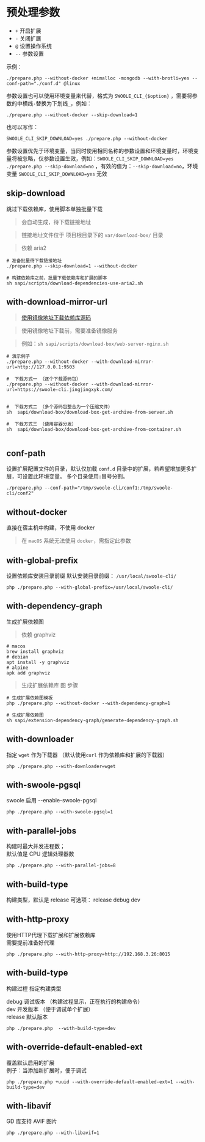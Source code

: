 预处理参数
=====

* `+` 开启扩展
* `-` 关闭扩展
* `@` 设置操作系统
* `--` 参数设置

示例：

```shell
./prepare.php --without-docker +mimalloc -mongodb --with-brotli=yes --conf-path="./conf.d" @linux
```

参数设置也可以使用环境变量来代替，格式为 `SWOOLE_CLI_{$option}`
，需要将参数的中横线`-`替换为下划线`_`，例如：

```shell
./prepare.php --without-docker --skip-download=1
```

也可以写作：

```shell
SWOOLE_CLI_SKIP_DOWNLOAD=yes ./prepare.php --without-docker
```

>
参数设置优先于环境变量，当同时使用相同名称的参数设置和环境变量时，环境变量将被忽略，仅参数设置生效，例如：`SWOOLE_CLI_SKIP_DOWNLOAD=yes ./prepare.php --skip-download=no`
，有效的值为：`--skip-download=no`，环境变量 `SWOOLE_CLI_SKIP_DOWNLOAD=yes` 无效


skip-download
----
跳过下载依赖库，使用脚本单独批量下载


> 会自动生成，待下载链接地址

> 链接地址文件位于 项目根目录下的 `var/download-box/` 目录

> 依赖 aria2

```shell
# 准备批量待下载链接地址
./prepare.php --skip-download=1 --without-docker

# 构建依赖库之前，批量下载依赖库和扩展的脚本
sh sapi/scripts/download-dependencies-use-aria2.sh

```

with-download-mirror-url
----

> [使用镜像地址下载依赖库源码](/sapi/download-box/README.md)

> 使用镜像地址下载前，需要准备镜像服务

> 例如：`sh sapi/scripts/download-box/web-server-nginx.sh`

```shell
# 演示例子
./prepare.php --without-docker --with-download-mirror-url=http://127.0.0.1:9503

#  下载方式一 （逐个下载源码包）
./prepare.php --without-docker --with-download-mirror-url=https://swoole-cli.jingjingxyk.com/


#  下载方式二 （多个源码包整合为一个压缩文件）
sh  sapi/download-box/download-box-get-archive-from-server.sh

#  下载方式三 （使用容器分发）
sh  sapi/download-box/download-box-get-archive-from-container.sh


```

conf-path
----
设置扩展配置文件的目录，默认仅加载 `conf.d` 目录中的扩展，若希望增加更多扩展，可设置此环境变量。
多个目录使用`:`冒号分割。

```shell
./prepare.php --conf-path="/tmp/swoole-cli/conf1:/tmp/swoole-cli/conf2"
```

without-docker
----
直接在宿主机中构建，不使用 docker

> 在 `macOS` 系统无法使用 `docker`，需指定此参数

with-global-prefix
----
设置依赖库安装目录前缀
默认安装目录前缀： `/usr/local/swoole-cli/`

```shell
php ./prepare.php --with-global-prefix=/usr/local/swoole-cli/
```

with-dependency-graph
----
生成扩展依赖图

> 依赖 graphviz

```shell
# macos
brew install graphviz
# debian
apt install -y graphviz
# alpine
apk add graphviz
```

> 生成扩展依赖库 图 步骤

```shell
# 生成扩展依赖图模板
php ./prepare.php --without-docker --with-dependency-graph=1

# 生成扩展依赖图
sh sapi/extension-dependency-graph/generate-dependency-graph.sh

```

with-downloader
----
指定 `wget` 作为下载器 （默认使用`curl` 作为依赖库和扩展的下载器）

```shell
php ./prepare.php --with-downloader=wget
```

with-swoole-pgsql
----
swoole 启用 --enable-swoole-pgsql

```shell
php ./prepare.php --with-swoole-pgsql=1
```

with-parallel-jobs
----
构建时最大并发进程数；<br/>
默认值是 CPU 逻辑处理器数

```shell
php ./prepare.php --with-parallel-jobs=8
```

with-build-type
----
构建类型，默认是 release
可选项： release debug dev


with-http-proxy
----
使用HTTP代理下载扩展和扩展依赖库<br/>
需要提前准备好代理

```shell
php ./prepare.php --with-http-proxy=http://192.168.3.26:8015
```

with-build-type
----
构建过程 指定构建类型<br/>

debug 调试版本 （构建过程显示，正在执行的构建命令）<br/>
dev 开发版本 （便于调试单个扩展）<br/>
release 默认版本<br/>

```shell
php ./prepare.php  --with-build-type=dev
```

with-override-default-enabled-ext
----
覆盖默认启用的扩展<br/>
例子：当添加新扩展时，便于调试

```shell
php ./prepare.php +uuid --with-override-default-enabled-ext=1 --with-build-type=dev
```

with-libavif
---
GD 库支持 AVIF 图片

```shell
php ./prepare.php --with-libavif=1
```



